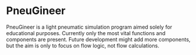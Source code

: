 # PneuGineer

PneuGineer is a light pneumatic simulation program aimed solely for educational purposes. Currently only the most vital functions and components are present. Future development might add more components, but the aim is only to focus on flow logic, not flow calculations. 
